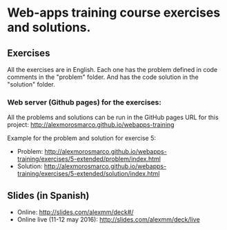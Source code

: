 # Web-apps training course exercises and solutions.

## Exercises
All the exercises are in English. Each one has the problem defined in code comments in the "problem" folder. And has the code solution in the "solution" folder.
### Web server (Github pages) for the exercises:
All the problems and solutions can be run in the GitHub pages URL for this project:
http://alexmorosmarco.github.io/webapps-training

Example for the problem and solution for exercise 5:
* Problem: http://alexmorosmarco.github.io/webapps-training/exercises/5-extended/problem/index.html
* Solution: http://alexmorosmarco.github.io/webapps-training/exercises/5-extended/solution/index.html

## Slides (in Spanish)
* Online: http://slides.com/alexmm/deck#/
* Online live (11-12 may 2016): http://slides.com/alexmm/deck/live
